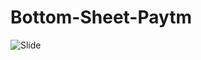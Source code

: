 # Bottom-Sheet-Paytm




![Slide](https://user-images.githubusercontent.com/78261707/183652413-5fb30e43-b17c-4086-9778-d3b40033404c.gif)

